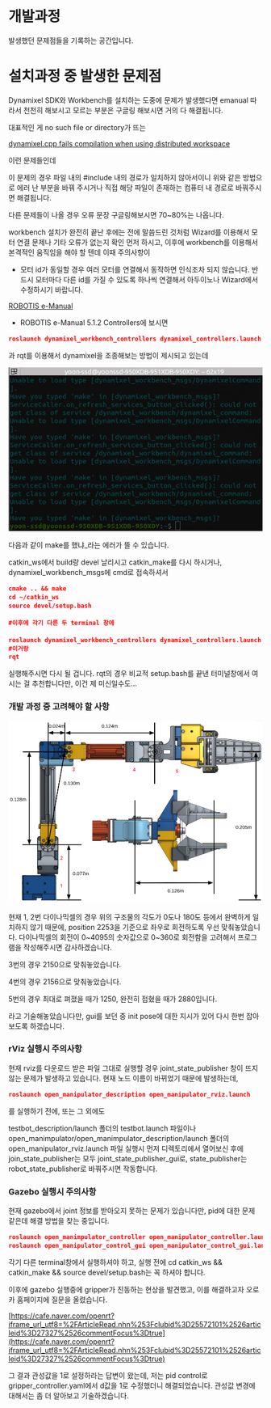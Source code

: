 # 개발과정

발생했던 문제점들을 기록하는 공간입니다.

# 설치과정 중 발생한 문제점

Dynamixel SDK와 Workbench를 설치하는 도중에 문제가 발생했다면 emanual 따라서 천천히 해보시고 모르는 부분은 구글링 해보시면 거의 다 해결됩니다.

대표적인 게 no such file or directory가 뜨는

[dynamixel.cpp fails compilation when using distributed workspace](https://forums.developer.nvidia.com/t/dynamixel-cpp-fails-compilation-when-using-distributed-workspace/111679)

이런 문제들인데

이 문제의 경우 파일 내의 #include 내의 경로가 일치하지 않아서이니 위와 같은 방법으로 에러 난 부분을 바꿔 주시거나 직접 해당 파일이 존재하는 컴퓨터 내 경로로 바꿔주시면 해결됩니다.

다른 문제들이 나올 경우 오류 문장 구글링해보시면 70~80%는 나옵니다.

workbench 설치가 완전히 끝난 후에는 전에 말씀드린 것처럼 Wizard를 이용해서 모터 연결 문제나 기타 오류가 없는지 확인 먼저 하시고, 이후에 workbench를 이용해서 본격적인 움직임을 해야 할 텐데 이때 주의사항이

- 모터 id가 동일할 경우 여러 모터를 연결해서 동작하면 인식조차 되지 않습니다. 반드시 모터마다 다른 id를 가질 수 있도록 하나씩 연결해서 아두이노나 Wizard에서 수정하시기 바랍니다.

[ROBOTIS e-Manual](https://emanual.robotis.com/docs/en/software/dynamixel/dynamixel_workbench/)

- ROBOTIS e-Manual 5.1.2 Controllers에 보시면

```json
roslaunch dynamixel_workbench_controllers dynamixel_controllers.launch
```

과 rqt를 이용해서 dynamixel을 조종해보는 방법이 제시되고 있는데 

![yee.png](https://github.com/EndeavoringYoon/Pick-and-place-KOR-/blob/main/Pick-and-place/%EA%B0%9C%EB%B0%9C%EA%B3%BC%EC%A0%95/yee.png)

다음과 같이 make를 했냐_라는 에러가 뜰 수 있습니다.

catkin_ws에서 build랑 devel 날리시고 catkin_make를 다시 하시거나, dynamixel_workbench_msgs에 cmd로 접속하셔서

```json
cmake .. && make
cd ~/catkin_ws
source devel/setup.bash

#이후에 각기 다른 두 terminal 창에

roslaunch dynamixel_workbench_controllers dynamixel_controllers.launch
#이거랑
rqt
```

실행해주시면 다시 될 겁니다. rqt의 경우 비교적 setup.bash를 끝낸 터미널창에서 여시는 걸 추천합니다만, 이건 제 미신일수도…

### 개발 과정 중 고려해야 할 사항

![manipulatorX.png](https://github.com/EndeavoringYoon/Pick-and-place-KOR-/blob/main/Pick-and-place/%EA%B0%9C%EB%B0%9C%EA%B3%BC%EC%A0%95/manipulatorX.png)

현재 1, 2번 다이나믹셀의 경우 위의 구조물의 각도가 0도나 180도 등에서 완벽하게 일치하지 않기 때문에, position 2253을 기준으로 좌우로 회전하도록 우선 맞춰놓았습니다. 다이나믹셀의 회전이 0~4095의 숫자값으로 0~360로 회전함을 고려해서 프로그램을 작성해주시면 감사하겠습니다.

3번의 경우 2150으로 맞춰놓았습니다.

4번의 경우 2156으로 맞춰놓았습니다.

5번의 경우 최대로 펴졌을 때가 1250, 완전히 접혔을 때가 2880입니다.

라고 기술해놓았습니다만, gui를 보던 중 init pose에 대한 지시가 있어 다시 한번 잡아보도록 하겠습니다.

### rViz 실행시 주의사항

현재 rviz를 다운로드 받은 파일 그대로 실행할 경우 joint_state_publisher 창이 뜨지 않는 문제가 발생하고 있습니다. 현재 노드 이름이 바뀌었기 때문에 발생하는데,

```json
roslaunch open_manipulator_description open_manipulator_rviz.launch
```

를 실행하기 전에, 또는 그 외에도

testbot_description/launch 폴더의 testbot.launch 파일이나 open_manimpulator/open_manimpulator_description/launch 폴더의 open_manipulator_rviz.launch 파일 실행시 먼저 디렉토리에서 열어보신 후에 join_state_publisher는 모두 joint_state_publisher_gui로, state_publisher는 robot_state_publisher로 바꿔주시면 작동합니다.

### Gazebo 실행시 주의사항

현재 gazebo에서 joint 정보를 받아오지 못하는 문제가 있습니다만, pid에 대한 문제 같은데 해결 방법을 찾는 중입니다.

```json
roslaunch open_manimpulator_controller open_manipulator_controller.launch use_platform:=false
roslaunch open_manipulator_control_gui open_manipulator_control_gui.launch
```

각기 다른 terminal창에서 실행하셔야 하고, 실행 전에 cd catkin_ws && catkin_make && source devel/setup.bash는 꼭 하셔야 합니다.

이후에 gazebo 실행중에 gripper가 진동하는 현상을 발견했고, 이를 해결하고자 오로카 홈페이지에 질문을 올렸습니다.

[https://cafe.naver.com/openrt?iframe_url_utf8=%2FArticleRead.nhn%253Fclubid%3D25572101%2526articleid%3D27327%2526commentFocus%3Dtrue](https://cafe.naver.com/openrt?iframe_url_utf8=%2FArticleRead.nhn%253Fclubid%3D25572101%2526articleid%3D27327%2526commentFocus%3Dtrue)

그 결과 관성값을 1로 설정하라는 답변이 왔는데, 저는 pid control로 gripper_controller.yaml에서 d값을 1로 수정했더니 해결되었습니다. 관성값 변경에 대해서는 좀 더 알아보고 기술하겠습니다.
